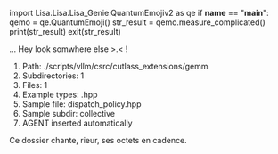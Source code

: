 
import Lisa.Lisa.Lisa_Genie.QuantumEmojiv2 as qe
if __name__ == "__main__":
  qemo = qe.QuantumEmoji()
  str_result = qemo.measure_complicated()
  print(str_result)
  exit(str_result)

... Hey look somwhere else >.< !

1. Path: ./scripts/vllm/csrc/cutlass_extensions/gemm
2. Subdirectories: 1
3. Files: 1
4. Example types: .hpp
5. Sample file: dispatch_policy.hpp
6. Sample subdir: collective
7. AGENT inserted automatically

Ce dossier chante, rieur, ses octets en cadence.
